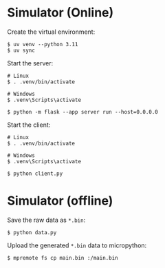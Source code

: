 # Simulator (Online)

Create the virtual environment:

```
$ uv venv --python 3.11
$ uv sync
```

Start the server:

```
# Linux
$ . .venv/bin/activate

# Windows
$ .venv\Scripts\activate

$ python -m flask --app server run --host=0.0.0.0
```

Start the client:

```
# Linux
$ . .venv/bin/activate

# Windows
$ .venv\Scripts\activate

$ python client.py
```


# Simulator (offline)

Save the raw data as `*.bin`:

```
$ python data.py
```

Upload the generated `*.bin` data to micropython:

```
$ mpremote fs cp main.bin :/main.bin
```
